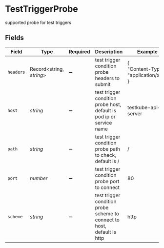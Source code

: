 # TestTriggerProbe

supported probe for test triggers


## Fields

| Field                                                                   | Type                                                                    | Required                                                                | Description                                                             | Example                                                                 |
| ----------------------------------------------------------------------- | ----------------------------------------------------------------------- | ----------------------------------------------------------------------- | ----------------------------------------------------------------------- | ----------------------------------------------------------------------- |
| `headers`                                                               | Record<string, *string*>                                                | :heavy_minus_sign:                                                      | test trigger condition probe headers to submit                          | {<br/>"Content-Type": "application/xml"<br/>}                           |
| `host`                                                                  | *string*                                                                | :heavy_minus_sign:                                                      | test trigger condition probe host, default is pod ip or service name    | testkube-api-server                                                     |
| `path`                                                                  | *string*                                                                | :heavy_minus_sign:                                                      | test trigger condition probe path to check, default is /                | /                                                                       |
| `port`                                                                  | *number*                                                                | :heavy_minus_sign:                                                      | test trigger condition probe port to connect                            | 80                                                                      |
| `scheme`                                                                | *string*                                                                | :heavy_minus_sign:                                                      | test trigger condition probe scheme to connect to host, default is http | http                                                                    |